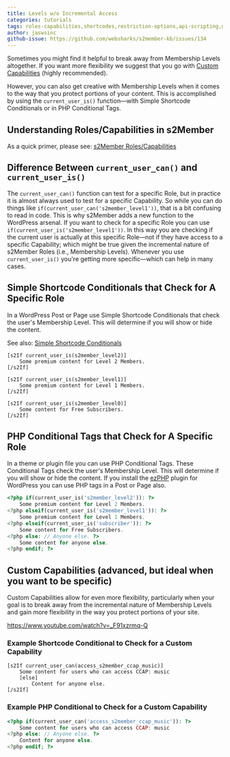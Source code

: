 ```yaml
---
title: Levels w/o Incremental Access
categories: tutorials
tags: roles-capabilities,shortcodes,restriction-options,api-scripting,mu-plugins-hacks
author: jaswsinc
github-issue: https://github.com/websharks/s2member-kb/issues/134
---
```


Sometimes you might find it helpful to break away from Membership Levels altogether. If you want more flexibility we suggest that you go with [Custom Capabilities](https://www.youtube.com/watch?v=_F91xzrmq-Q) (highly recommended).

However, you can also get creative with Membership Levels when it comes to the way that you protect portions of your content. This is accomplished by using the `current_user_is()` function—with Simple Shortcode Conditionals or in PHP Conditional Tags.

## Understanding Roles/Capabilities in s2Member

As a quick primer, please see: [s2Member Roles/Capabilities](https://github.com/websharks/s2member-kb/issues/122)

## Difference Between `current_user_can()` and `current_user_is()`

The `current_user_can()` function can test for a specific Role, but in practice it is almost always used to test for a specific Capability. So while you can do things like `if(current_user_can('s2member_level1'))`, that is a bit confusing to read in code. This is why s2Member adds a new function to the WordPress arsenal. If you want to check for a specific Role you can use `if(current_user_is('s2member_level1'))`. In this way you are checking if the current user is actually at this specific Role—not if they have access to a specific Capability; which might be true given the incremental nature of s2Member Roles (i.e., Membership Levels). Whenever you use `current_user_is()` you're getting more specific—which can help in many cases.

## Simple Shortcode Conditionals that Check for A Specific Role

In a WordPress Post or Page use Simple Shortcode Conditionals that check the user's Membership Level. This will determine if you will show or hide the content.

See also: [Simple Shortcode Conditionals](https://github.com/websharks/s2member-kb/issues/119)

```text
[s2If current_user_is(s2member_level2)]
	Some premium content for Level 2 Members.
[/s2If]

[s2If current_user_is(s2member_level1)]
	Some premium content for Level 1 Members.
[/s2If]

[s2If current_user_is(s2member_level0)]
	Some content for Free Subscribers.
[/s2If]
```

## PHP Conditional Tags that Check for A Specific Role

In a theme or plugin file you can use PHP Conditional Tags. These Conditional Tags check the user's Membership Level. This will determine if you will show or hide the content. If you install the [ezPHP](https://wordpress.org/plugins/ezphp/) plugin for WordPress you can use PHP tags in a Post or Page also.

```php
<?php if(current_user_is('s2member_level2')): ?>
	Some premium content for Level 2 Members.
<?php elseif(current_user_is('s2member_level1')): ?>
	Some premium content for Level 1 Members.
<?php elseif(current_user_is('subscriber')): ?>
	Some content for Free Subscribers.
<?php else: // Anyone else. ?>
	Some content for anyone else.
<?php endif; ?>
```

## Custom Capabilities (advanced, but ideal when you want to be specific)

Custom Capabilities allow for even more flexibility, particularly when your goal is to break away from the incremental nature of Membership Levels and gain more flexibility in the way you protect portions of your site.

https://www.youtube.com/watch?v=_F91xzrmq-Q

### Example Shortcode Conditional to Check for a Custom Capability

```text
[s2If current_user_can(access_s2member_ccap_music)]
	Some content for users who can access CCAP: music
	[else]
		Content for anyone else.
[/s2If]
```

### Example PHP Conditional to Check for a Custom Capability

```php
<?php if(current_user_can('access_s2member_ccap_music')): ?>
	Some content for users who can access CCAP: music
<?php else: // Anyone else. ?>
	Content for anyone else.
<?php endif; ?>
```